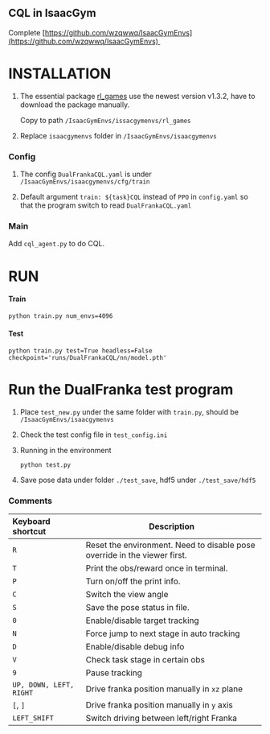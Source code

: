 ## CQL in IsaacGym

Complete [https://github.com/wzqwwq/IsaacGymEnvs](https://github.com/wzqwwq/IsaacGymEnvs) 

# INSTALLATION

1. The essential package [rl_games](https://github.com/Denys88/rl_games) use the newest version v1.3.2, have to download the package manually.

   Copy to path `/IsaacGymEnvs/issacgymenvs/rl_games`

2. Replace `isaacgymenvs` folder in `/IsaacGymEnvs/isaacgymenvs`

### Config

1. The config `DualFrankaCQL.yaml` is under `/IsaacGymEnvs/isaacgymenvs/cfg/train` 

2. Default argument `train: ${task}CQL` instead of `PPO` in `config.yaml` so that the program switch to read `DualFrankaCQL.yaml`

### Main 

Add `cql_agent.py` to do CQL.

# RUN

#### Train

```
python train.py num_envs=4096
```

#### Test

```
python train.py test=True headless=False checkpoint='runs/DualFrankaCQL/nn/model.pth'
```

# Run the DualFranka test program

1. Place `test_new.py` under the same folder with `train.py`, should be `/IsaacGymEnvs/isaacgymenvs`

2. Check the test config file in `test_config.ini`

3. Running in the environment

   ```
   python test.py
   ```

4. Save pose data under folder `./test_save`, hdf5 under `./test_save/hdf5`

### Comments

| Keyboard shortcut       | Description                                                  |
| :---------------------- | ------------------------------------------------------------ |
| `R`                     | Reset the environment. Need to disable pose override in the viewer first. |
| `T`                     | Print the obs/reward once in terminal.                       |
| `P`                     | Turn on/off the print info.                                  |
| `C`                     | Switch the view angle                                        |
| `S`                     | Save the pose status in file.                                |
| `0`                     | Enable/disable target tracking                               |
| `N`                     | Force jump to next stage in auto tracking                    |
| `D`                     | Enable/disable debug info                                    |
| `V`                     | Check task stage in certain obs                              |
| `9`                     | Pause tracking                                               |
| `UP, DOWN, LEFT, RIGHT` | Drive franka position manually in `xz` plane                 |
| `[`, `]`                | Drive franka position manually in `y` axis                   |
| `LEFT_SHIFT`            | Switch driving between left/right Franka                     |


